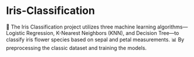 # Iris-Classification
🌸 The Iris Classification project utilizes three machine learning algorithms—Logistic Regression, K-Nearest Neighbors (KNN), and Decision Tree—to classify iris flower species based on sepal and petal measurements. 📊 By preprocessing the classic dataset and training the models.
